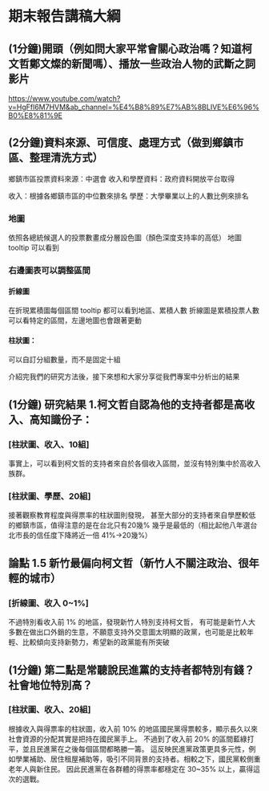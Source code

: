 # 期末報告講稿大綱
## (1分鐘)開頭（例如問大家平常會關心政治嗎？知道柯文哲鄭文燦的新聞嗎）、播放一些政治人物的武斷之詞影片
https://www.youtube.com/watch?v=HgFfl6M7HVM&ab_channel=%E4%B8%89%E7%AB%8BLIVE%E6%96%B0%E8%81%9E

## (2分鐘)資料來源、可信度、處理方式（做到鄉鎮市區、整理清洗方式）
鄉鎮市區投票資料來源：中選會
收入和學歷資料：政府資料開放平台取得

收入：根據各鄉鎮市區的中位數來排名
學歷：大學畢業以上的人數比例來排名

### 地圖
依照各總統候選人的投票數畫成分層設色圖（顏色深度支持率的高低）
地圖 tooltip 可以看到

### 右邊圖表可以調整區間
#### 折線圖
在折現累積圖每個區間 tooltip 都可以看到地區、累積人數
折線圖是累積投票人數
可以看特定的區間，左邊地圖也會跟著更動

#### 柱狀圖：
可以自訂分組數量，而不是固定十組


介紹完我們的研究方法後，接下來想和大家分享從我們專案中分析出的結果

## (1分鐘) 研究結果 1.柯文哲自認為他的支持者都是高收入、高知識份子：
### [柱狀圖、收入、10組]
事實上，可以看到柯文哲的支持者來自於各個收入區間，並沒有特別集中於高收入族群。

### [柱狀圖、學歷、20組]
接著觀察教育程度與得票率的柱狀圖則發現，
甚至大部分的支持者來自學歷較低的鄉鎮市區，值得注意的是在台北只有20幾% 幾乎是最低的（相比起他八年選台北市長的信任度下降將近一倍 41%->20幾%）

## 論點 1.5 新竹最偏向柯文哲（新竹人不關注政治、很年輕的城市）
### [折線圖、收入 0~1%]
不過特別看收入前 1% 的地區，發現新竹人特別支持柯文哲，
有可能是新竹人大多數在做出口外銷的生意，不願意支持外交意圖太明顯的政黨，也可能是比較年輕、比較傾向支持新勢力，希望新的政黨能有所突破


## (1分鐘) 第二點是常聽說民進黨的支持者都特別有錢？社會地位特別高？
### [柱狀圖、收入、20組]
根據收入與得票率的柱狀圖，收入前 10% 的地區國民黨得票較多，顯示長久以來社會資源的分配其實是把持在國民黨手上。
不過到了收入前 20% 的區間藍綠打平，並且民進黨在之後每個區間都略勝一籌。
這反映民進黨政策更具多元性，例如學業補助、居住租屋補助等，吸引不同背景的支持者。相較之下，國民黨較側重老年人與新住民。
因此民進黨在各群體的得票率都穩定在 30~35% 以上，贏得這次的選戰。
